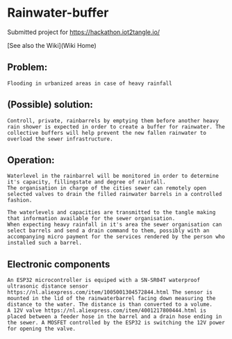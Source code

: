 # Rainwater-buffer

Submitted project for https://hackathon.iot2tangle.io/

[See also the Wiki](Wiki Home)

## Problem:
    Flooding in urbanized areas in case of heavy rainfall
    
## (Possible) solution:
    Controll, private, rainbarrels by emptying them before another heavy rain shower is expected in order to create a buffer for rainwater. The collective buffers will help prevent the new fallen rainwater to overload the sewer infrastructure.

## Operation:
    Waterlevel in the rainbarrel will be monitored in order to determine it's capacity, fillingstate and degree of rainfall.
    The organisation in charge of the cities sewer can remotely open selected valves to drain the filled rainwater barrels in a controlled fashion.
    
    The waterlevels and capacities are transmitted to the tangle making that information available for the sewer organisation.
    When expecting heavy rainfall in it's area the sewer organisation can select barrels and send a drain command to them, possibly with an accompanying micro payment for the services rendered by the person who installed such a barrel.

## Electronic components
    An ESP32 microcontroller is equiped with a SN-SR04T waterproof ultrasonic distance sensor 
    https://nl.aliexpress.com/item/1005001304572844.html The sensor is mounted in the lid of the rainwaterbarrel facing down measuring the distance to the water. The distance is than converted to a volume.
    A 12V valve https://nl.aliexpress.com/item/4001217800444.html is placed between a feeder hose in the barrel and a drain hose ending in the sewer. A MOSFET controlled by the ESP32 is switching the 12V power for opening the valve.
    

